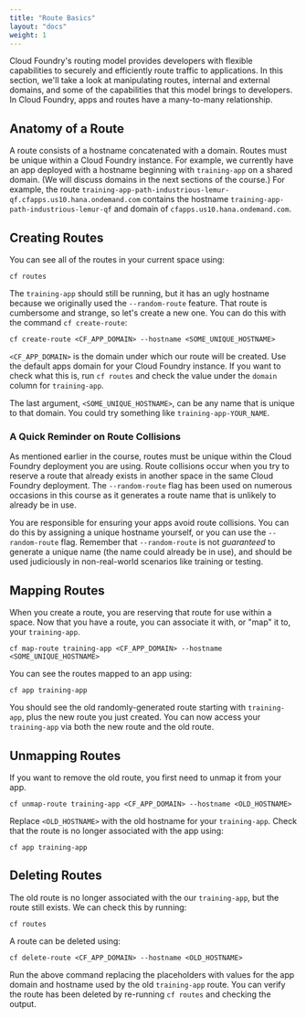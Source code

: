 ```yaml
---
title: "Route Basics"
layout: "docs"
weight: 1
---
```


Cloud Foundry's routing model provides developers with flexible capabilities to securely and efficiently route traffic to applications. In this section, we'll take a look at manipulating routes, internal and external domains, and some of the capabilities that this model brings to developers. In Cloud Foundry, apps and routes have a many-to-many relationship.

## Anatomy of a Route

A route consists of a hostname concatenated with a domain. Routes must be unique within a Cloud Foundry instance. For example, we currently have an app deployed with a hostname beginning with `training-app` on a shared domain. (We will discuss domains in the next sections of the course.) For example, the route `training-app-path-industrious-lemur-qf.cfapps.us10.hana.ondemand.com` contains the hostname `training-app-path-industrious-lemur-qf` and domain of `cfapps.us10.hana.ondemand.com`.

## Creating Routes

You can see all of the routes in your current space using:

```
cf routes
```

The `training-app` should still be running, but it has an ugly hostname because we originally used the `--random-route` feature. That route is cumbersome and strange, so let's create a new one. You can do this with the command `cf create-route`:

```
cf create-route <CF_APP_DOMAIN> --hostname <SOME_UNIQUE_HOSTNAME>
```

`<CF_APP_DOMAIN>` is the domain under which our route will be created. Use the default apps domain for your Cloud Foundry instance. If you want to check what this is, run `cf routes` and check the value under the `domain` column for  `training-app`.

The last argument, `<SOME_UNIQUE_HOSTNAME>`, can be any name that is unique to that domain. You could try something like `training-app-YOUR_NAME`.

### A Quick Reminder on Route Collisions

As mentioned earlier in the course, routes must be unique within the Cloud Foundry deployment you are using. Route collisions occur when you try to reserve a route that already exists in another space in the same Cloud Foundry deployment. The `--random-route` flag has been used on numerous occasions in this course as it generates a route name that is unlikely to already be in use.

You are responsible for ensuring your apps avoid route collisions. You can do this by assigning a unique hostname yourself, or you can use the `--random-route` flag. Remember that `--random-route` is not _guaranteed_ to generate a unique name (the name could already be in use), and should be used judiciously in non-real-world scenarios like training or testing.

## Mapping Routes

When you create a route, you are reserving that route for use within a space. Now that you have a route, you can associate it with, or "map" it to, your `training-app`.

```
cf map-route training-app <CF_APP_DOMAIN> --hostname <SOME_UNIQUE_HOSTNAME>
```

You can see the routes mapped to an app using:

```
cf app training-app
```

You should see the old randomly-generated route starting with `training-app`, plus the new route you just created. You can now access your `training-app` via both the new route and the old route.

## Unmapping Routes

If you want to remove the old route, you first need to unmap it from your app.

```
cf unmap-route training-app <CF_APP_DOMAIN> --hostname <OLD_HOSTNAME>
```

Replace `<OLD_HOSTNAME>` with the old hostname for your `training-app`. Check that the route is no longer associated with the app using:

```
cf app training-app
```

## Deleting Routes

The old route is no longer associated with the our `training-app`, but the route still exists. We can check this by running:

```
cf routes
```

A route can be deleted using:

```
cf delete-route <CF_APP_DOMAIN> --hostname <OLD_HOSTNAME>
```

Run the above command replacing the placeholders with values for the app domain and hostname used by the old `training-app` route. You can verify the route has been deleted by re-running `cf routes` and checking the output.
